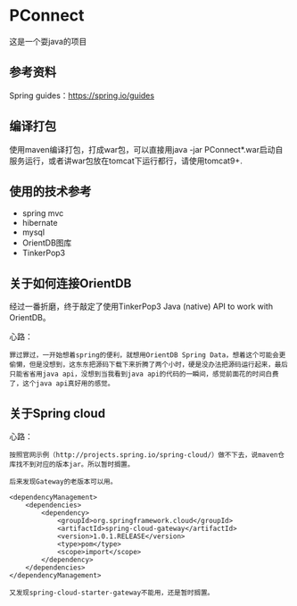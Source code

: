 # PConnect
这是一个耍java的项目

## 参考资料
Spring guides：https://spring.io/guides

## 编译打包
使用maven编译打包，打成war包，可以直接用java -jar PConnect*.war启动自服务运行，或者讲war包放在tomcat下运行都行，请使用tomcat9+.


## 使用的技术参考

* spring mvc
* hibernate
* mysql
* OrientDB图库
* TinkerPop3

## 关于如何连接OrientDB

经过一番折磨，终于敲定了使用TinkerPop3 Java (native) API to work with OrientDB。

心路：
```
罪过罪过，一开始想着spring的便利，就想用OrientDB Spring Data，想着这个可能会更偷懒，但是没想到，这东东把源码下载下来折腾了两个小时，硬是没办法把源码运行起来，最后只能省省用java api，没想到当我看到java api的代码的一瞬间，感觉前面花的时间白费了，这个java api真好用的感觉。
```

## 关于Spring cloud

心路：
```
按照官网示例（http://projects.spring.io/spring-cloud/）做不下去，说maven仓库找不到对应的版本jar。所以暂时搁置。

后来发现Gateway的老版本可以用。
```
	<dependencyManagement>
	    <dependencies>
	        <dependency>
	            <groupId>org.springframework.cloud</groupId>
	            <artifactId>spring-cloud-gateway</artifactId>
	            <version>1.0.1.RELEASE</version>
	            <type>pom</type>
	            <scope>import</scope>
	        </dependency>
	    </dependencies>
	</dependencyManagement>
```
又发现spring-cloud-starter-gateway不能用，还是暂时搁置。
```

